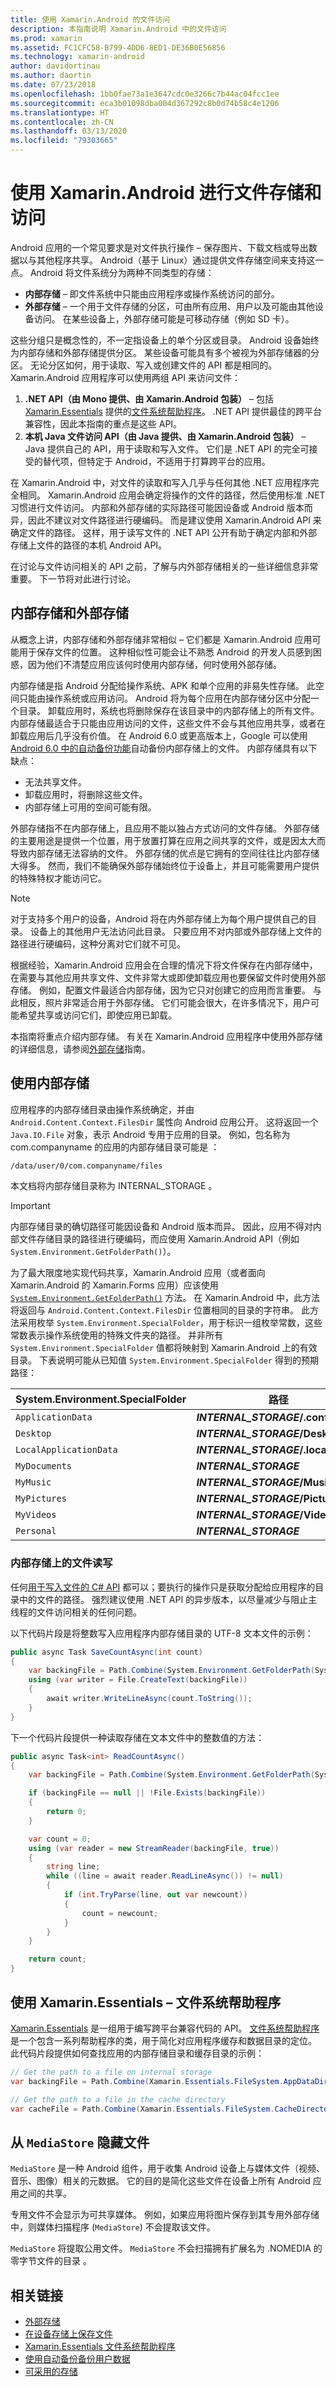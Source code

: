 ```yaml
---
title: 使用 Xamarin.Android 的文件访问
description: 本指南说明 Xamarin.Android 中的文件访问
ms.prod: xamarin
ms.assetid: FC1CFC58-B799-4DD6-8ED1-DE36B0E56856
ms.technology: xamarin-android
author: davidortinau
ms.author: daortin
ms.date: 07/23/2018
ms.openlocfilehash: 1bb0fae73a1e3647cdc0e3266c7b44ac04fcc1ee
ms.sourcegitcommit: eca3b01098dba004d367292c8b0d74b58c4e1206
ms.translationtype: HT
ms.contentlocale: zh-CN
ms.lasthandoff: 03/13/2020
ms.locfileid: "79303665"
---
```

# <a name="file-storage-and-access-with-xamarinandroid"></a>使用 Xamarin.Android 进行文件存储和访问

Android 应用的一个常见要求是对文件执行操作 &ndash; 保存图片、下载文档或导出数据以与其他程序共享。 Android（基于 Linux）通过提供文件存储空间来支持这一点。 Android 将文件系统分为两种不同类型的存储：

* **内部存储** &ndash; 即文件系统中只能由应用程序或操作系统访问的部分。
* **外部存储** &ndash; 一个用于文件存储的分区，可由所有应用、用户以及可能由其他设备访问。 在某些设备上，外部存储可能是可移动存储（例如 SD 卡）。

这些分组只是概念性的，不一定指设备上的单个分区或目录。 Android 设备始终为内部存储和外部存储提供分区。 某些设备可能具有多个被视为外部存储器的分区。 无论分区如何，用于读取、写入或创建文件的 API 都是相同的。 Xamarin.Android 应用程序可以使用两组 API 来访问文件：

1. **.NET API（由 Mono 提供、由 Xamarin.Android 包装）** &ndash; 包括 [Xamarin.Essentials](~/essentials/index.md?context=xamarin/android) 提供的[文件系统帮助程序](~/essentials/file-system-helpers.md?context=xamarin/android)。 .NET API 提供最佳的跨平台兼容性，因此本指南的重点是这些 API。
1. **本机 Java 文件访问 API（由 Java 提供、由 Xamarin.Android 包装）** &ndash; Java 提供自己的 API，用于读取和写入文件。 它们是 .NET API 的完全可接受的替代项，但特定于 Android，不适用于打算跨平台的应用。

在 Xamarin.Android 中，对文件的读取和写入几乎与任何其他 .NET 应用程序完全相同。 Xamarin.Android 应用会确定将操作的文件的路径，然后使用标准 .NET 习惯进行文件访问。 内部和外部存储的实际路径可能因设备或 Android 版本而异，因此不建议对文件路径进行硬编码。 而是建议使用 Xamarin.Android API 来确定文件的路径。 这样，用于读写文件的 .NET API 公开有助于确定内部和外部存储上文件的路径的本机 Android API。

在讨论与文件访问相关的 API 之前，了解与内外部存储相关的一些详细信息非常重要。 下一节将对此进行讨论。

## <a name="internal-vs-external-storage"></a>内部存储和外部存储

从概念上讲，内部存储和外部存储非常相似 &ndash; 它们都是 Xamarin.Android 应用可能用于保存文件的位置。 这种相似性可能会让不熟悉 Android 的开发人员感到困惑，因为他们不清楚应用应该何时使用内部存储，何时使用外部存储。

内部存储是指 Android 分配给操作系统、APK 和单个应用的非易失性存储。 此空间只能由操作系统或应用访问。 Android 将为每个应用在内部存储分区中分配一个目录。 卸载应用时，系统也将删除保存在该目录中的内部存储上的所有文件。 内部存储最适合于只能由应用访问的文件，这些文件不会与其他应用共享，或者在卸载应用后几乎没有价值。 在 Android 6.0 或更高版本上，Google 可以使用 [Android 6.0 中的自动备份功能](https://developer.android.com/guide/topics/data/autobackup)自动备份内部存储上的文件。 内部存储具有以下缺点：

* 无法共享文件。
* 卸载应用时，将删除这些文件。
* 内部存储上可用的空间可能有限。

外部存储指不在内部存储上，且应用不能以独占方式访问的文件存储。 外部存储的主要用途是提供一个位置，用于放置打算在应用之间共享的文件，或是因太大而导致内部存储无法容纳的文件。 外部存储的优点是它拥有的空间往往比内部存储大得多。 然而，我们不能确保外部存储始终位于设备上，并且可能需要用户提供的特殊特权才能访问它。

> [!NOTE]
> 对于支持多个用户的设备，Android 将在内外部存储上为每个用户提供自己的目录。 设备上的其他用户无法访问此目录。 只要应用不对内部或外部存储上文件的路径进行硬编码，这种分离对它们就不可见。

根据经验，Xamarin.Android 应用会在合理的情况下将文件保存在内部存储中，在需要与其他应用共享文件、文件非常大或即使卸载应用也要保留文件时使用外部存储。 例如，配置文件最适合内部存储，因为它只对创建它的应用而言重要。  与此相反，照片非常适合用于外部存储。 它们可能会很大，在许多情况下，用户可能希望共享或访问它们，即使应用已卸载。

本指南将重点介绍内部存储。 有关在 Xamarin.Android 应用程序中使用外部存储的详细信息，请参阅[外部存储](~/android/platform/files/external-storage.md)指南。

## <a name="working-with-internal-storage"></a>使用内部存储

应用程序的内部存储目录由操作系统确定，并由 `Android.Content.Context.FilesDir` 属性向 Android 应用公开。 这将返回一个 `Java.IO.File` 对象，表示 Android 专用于应用的目录。  例如，包名称为 com.companyname 的应用的内部存储目录可能是  ：

```bash
/data/user/0/com.companyname/files
```

本文档将内部存储目录称为 INTERNAL\_STORAGE  。

> [!IMPORTANT]
> 内部存储目录的确切路径可能因设备和 Android 版本而异。 因此，应用不得对内部文件存储目录的路径进行硬编码，而应使用 Xamarin.Android API（例如 `System.Environment.GetFolderPath()`）。

为了最大限度地实现代码共享，Xamarin.Android 应用（或者面向 Xamarin.Android 的 Xamarin.Forms 应用）应该使用 [`System.Environment.GetFolderPath()`](xref:System.Environment.GetFolderPath*) 方法。 在 Xamarin.Android 中，此方法将返回与 `Android.Content.Context.FilesDir` 位置相同的目录的字符串。 此方法采用枚举 `System.Environment.SpecialFolder`，用于标识一组枚举常数，这些常数表示操作系统使用的特殊文件夹的路径。 并非所有 `System.Environment.SpecialFolder` 值都将映射到 Xamarin.Android 上的有效目录。 下表说明可能从已知值 `System.Environment.SpecialFolder` 得到的预期路径：

| System.Environment.SpecialFolder | 路径  |
|----------------------|---|
| `ApplicationData` | **_INTERNAL\_STORAGE_/.config** |
| `Desktop` | **_INTERNAL\_STORAGE_/Desktop** |
| `LocalApplicationData` | **_INTERNAL\_STORAGE_/.local/share** |
| `MyDocuments` | **_INTERNAL\_STORAGE_** |
| `MyMusic` | **_INTERNAL\_STORAGE_/Music** |
| `MyPictures` | **_INTERNAL\_STORAGE_/Pictures** |
| `MyVideos` | **_INTERNAL\_STORAGE_/Videos** |
| `Personal` | **_INTERNAL\_STORAGE_** |

### <a name="reading-or-writing-to-files-on-internal-storage"></a>内部存储上的文件读写

任何[用于写入文件的 C# API](https://docs.microsoft.com/dotnet/csharp/programming-guide/file-system/how-to-write-to-a-text-file) 都可以；要执行的操作只是获取分配给应用程序的目录中的文件的路径。 强烈建议使用 .NET API 的异步版本，以尽量减少与阻止主线程的文件访问相关的任何问题。

以下代码片段是将整数写入应用程序内部存储目录的 UTF-8 文本文件的示例：

```csharp
public async Task SaveCountAsync(int count)
{
    var backingFile = Path.Combine(System.Environment.GetFolderPath(System.Environment.SpecialFolder.Personal), "count.txt");
    using (var writer = File.CreateText(backingFile))
    {
        await writer.WriteLineAsync(count.ToString());
    }
}
```

下一个代码片段提供一种读取存储在文本文件中的整数值的方法：

```csharp
public async Task<int> ReadCountAsync()
{
    var backingFile = Path.Combine(System.Environment.GetFolderPath(System.Environment.SpecialFolder.Personal), "count.txt");

    if (backingFile == null || !File.Exists(backingFile))
    {
        return 0;
    }

    var count = 0;
    using (var reader = new StreamReader(backingFile, true))
    {
        string line;
        while ((line = await reader.ReadLineAsync()) != null)
        {
            if (int.TryParse(line, out var newcount))
            {
                count = newcount;
            }
        }
    }

    return count;
}
```

## <a name="using--xamarinessentials-ndash-file-system-helpers"></a>使用 Xamarin.Essentials &ndash; 文件系统帮助程序

[Xamarin.Essentials](~/essentials/file-system-helpers.md?context=xamarin/android) 是一组用于编写跨平台兼容代码的 API。 [文件系统帮助程序](~/essentials/file-system-helpers.md?context=xamarin/android)是一个包含一系列帮助程序的类，用于简化对应用程序缓存和数据目录的定位。 此代码片段提供如何查找应用的内部存储目录和缓存目录的示例：

```csharp
// Get the path to a file on internal storage
var backingFile = Path.Combine(Xamarin.Essentials.FileSystem.AppDataDirectory, "count.txt");

// Get the path to a file in the cache directory
var cacheFile = Path.Combine(Xamarin.Essentials.FileSystem.CacheDirectory, "count.txt");
```

## <a name="hiding-files-from-the-mediastore"></a>从 `MediaStore` 隐藏文件

`MediaStore` 是一种 Android 组件，用于收集 Android 设备上与媒体文件（视频、音乐、图像）相关的元数据。 它的目的是简化这些文件在设备上所有 Android 应用之间的共享。

专用文件不会显示为可共享媒体。 例如，如果应用将图片保存到其专用外部存储中，则媒体扫描程序 (`MediaStore`) 不会提取该文件。

`MediaStore` 将提取公用文件。 `MediaStore` 不会扫描拥有扩展名为 .NOMEDIA 的零字节文件的目录  。

## <a name="related-links"></a>相关链接

* [外部存储](~/android/platform/files/external-storage.md)
* [在设备存储上保存文件](https://developer.android.com/training/data-storage/files)
* [Xamarin.Essentials 文件系统帮助程序](~/essentials/file-system-helpers.md?context=xamarin/android)
* [使用自动备份备份用户数据](https://developer.android.com/guide/topics/data/autobackup)
* [可采用的存储](https://source.android.com/devices/storage/adoptable)
